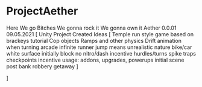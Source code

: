 # ProjectAether
Here We go
Bitches We gonna rock it 
We gonna own it
Aether 0.0.01 09.05.2021
[
    Unity Project Created
    Ideas
    [
        Temple run style game based on brackeys tutorial
        Cop objects
        Ramps and other physics
        Drift animation when turning
        arcade infinite runner
        jump means unrealistic nature
        bike/car
        white surface
        initially block
        no nitro/dash
        incentive
        hurdles/turns
        spike traps
        checkpoints
        incentive usage: addons, upgrades, powerups
        initial scene post bank robbery getaway
    ]
    
]
